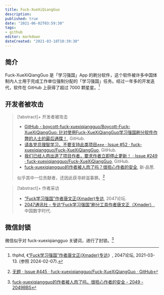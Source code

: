 ```yaml
---
title: Fuck-XueXiQiangGuo
description:
published: true
date: "2021-06-02T03:59:30"
tags:
- github
editor: markdown
dateCreated: "2021-03-18T10:39:30"
---
```


## 简介

Fuck-XueXiQiangGuo 是「学习强国」App 的刷分软件，这个软件被许多中国体制内人士用于完成工作单位强制分配的「学习强国」任务。经过一年多的开发迭代，软件在 GitHub 上获得了超过 7000 颗星星。[^11552]

[^11552]: thphd, 《[“Fuck学习强国”作者唐文正(Xmader)专访](https://web.archive.org/web/20210328042115/https://2047.name/t/11552)》, 2047论坛, 2021-03-13. (参照 2024-02-07).

## 开发者被攻击

> [!abstract]+ 开发者被攻击
>
> +   [GitHub - boycott-fuck-xuexiqiangguo/Boycott-Fuck-XueXiQiangGuo: 针对使用Fuck-XueXiQiangGuo学习强国刷分软件作弊的人士的最后通牒！](https://web.archive.org/web/20201015034615/https://github.com/boycott-fuck-xuexiqiangguo/Boycott-Fuck-XueXiQiangGuo), GitHub.
> +   [请各党员理智学习，不要支持此类项目✊✊✊ · Issue #52 · fuck-xuexiqiangguo/Fuck-XueXiQiangGuo](https://web.archive.org/web/20201015040718/https://github.com/fuck-xuexiqiangguo/Fuck-XueXiQiangGuo/issues/52), GitHub.
> +   [我们已经人肉出道了项目作者，要求作者立即停止更新！ · Issue #249 · fuck-xuexiqiangguo/Fuck-XueXiQiangGuo](https://web.archive.org/web/20190402025722/https://github.com/fuck-xuexiqiangguo/Fuck-XueXiQiangGuo/issues/249), GitHub.
> +   [fuck-xuexiqiangguo的作者被人肉了吗？很担心作者的安全](https://web.archive.org/web/20190811041632/https://pincong.rocks/question/3131), 新·品葱.
>
> 似乎其中一位贡献者，还因此获寻衅滋事罪。[^55517]

[^55517]: [无题 · Issue #445 · fuck-xuexiqiangguo/Fuck-XueXiQiangGuo · GitHub](https://web.archive.org/web/20200905055517/https://github.com/fuck-xuexiqiangguo/Fuck-XueXiQiangGuo/issues/445/)

> [!abstract]+ 作者采访
>
> +   [“Fuck学习强国”作者唐文正(Xmader)专访](https://web.archive.org/web/20210315004126/https://2047.name/t/11552), 2047论坛.
> +   [2047通讯社 - 专访“Fuck学习强国”刷分工具作者唐文正（Xmader）](https://web.archive.org/web/20210601100037/https://chinadigitaltimes.net/chinese/663593.html), 中国数字时代.

## 微信封锁

微信似乎对 fuck-xuexiqiangguo 关键词，进行了封锁。[^1105]

[^1105]: [fuck-xuexiqiangguo的作者被人肉了吗，很担心作者的安全 - 2049 - 2049BBS](https://web.archive.org/web/20201015041452/https://2049bbs.github.io/t/1105)
